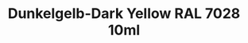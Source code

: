 ---
layout: product
title: "Dunkelgelb-Dark Yellow RAL 7028  10ml"
price: "330" 
desc: "Nitro 10mL"
img_path: "/assets/img/RC060.webp"
brand: "AK "
available: true
special_offer: false
new: false
soon: false
cat: "020000"
subcat: "020200"
subsubcat: "020201"
sifra: "RC060"
popular: false
spec: false
---